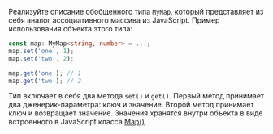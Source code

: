 
Реализуйте описание обобщенного типа `MyMap`, который представляет из себя аналог ассоциативного массива из JavaScript. Пример использования объекта этого типа:

```typescript
const map: MyMap<string, number> = ...;
map.set('one', 1);
map.set('two', 2);

map.get('one'); // 1
map.get('two'); // 2
```

Тип включает в себя два метода `set()` и `get()`. Первый метод принимает два дженерик-параметра: ключ и значение. Второй метод принимает ключ и возвращает значение. Значения хранятся внутри объекта в виде встроенного в JavaScript класса [Map()](https://developer.mozilla.org/en-US/docs/Web/JavaScript/Reference/Global_Objects/Map).
